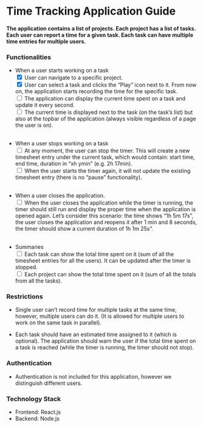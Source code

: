 # Time Tracking Application Guide

#### The application contains a list of projects. Each project has a list of tasks. Each user can report a time for a given task. Each task can have multiple time entries for multiple users.

### Functionalities

- When a user starts working on a task <br />
  <input type='checkbox' checked/> <label> User can navigate to a specific project. </label> <br />
  <input type='checkbox' checked/> <label> User can select a task and clicks the “Play” icon next to it. From now on, the application starts recording the time for the specific task. </label> <br />
  <input type='checkbox' /> <label> The application can display the current time spent on a task and update it every second. </label> <br />
  <input type='checkbox' /> <label> The current time is displayed next to the task (on the task’s list) but also at the topbar of the application (always visible regardless of a page the user is on). </label> <br /> <br />

- When a user stops working on a task <br />
  <input type='checkbox' /> <label> At any moment, the user can stop the timer. This will create a new timesheet entry under the current task, which would contain: start time, end time, duration in “xh ymin” (e.g. 2h 17min). </label> <br />
  <input type='checkbox' /> <label> When the user starts the timer again, it will not update the existing timesheet entry (there is no “pause” functionality). </label> <br /> <br />

- When a user closes the application. <br />
  <input type='checkbox' /> <label> When the user closes the application while the timer is running, the timer should still run and display the proper time when the application is opened again. Let’s consider this scenario: the time shows “1h 5m 17s”, the user closes the application and reopens it after 1 min and 8 seconds, the timer should show a current duration of 1h 1m 25s”. </label> <br /> <br />

- Summaries <br />
  <input type='checkbox' /> <label> Each task can show the total time spent on it (sum of all the timesheet entries for all the users). It can be updated after the timer is stopped. </label> <br />
  <input type='checkbox' /> <label> Each project can show the total time spent on it (sum of all the totals from all the tasks). </label> <br />

### Restrictions

- Single user can’t record time for multiple tasks at the same time, however, multiple users can do it. (It is allowed for multiple users to work on the same task in parallel).

- Each task should have an estimated time assigned to it (which is optional). The application should warn the user if the total time spent on a task is reached (while the timer is running, the timer should not stop).

### Authentication

- Authentication is not included for this application, however we distinguish different users.

### Technology Stack

- Frontend: React.js
- Backend: Node.js
